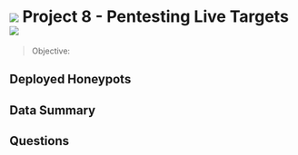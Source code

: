 # ![](computer.gif|100x100) Project 8 - Pentesting Live Targets ![](computer.gif|100x100)

> Objective: 

## Deployed Honeypots

## Data Summary

## Questions





